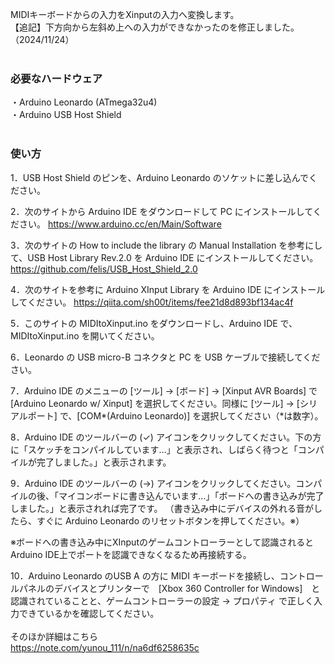 MIDIキーボードからの入力をXinputの入力へ変換します。<br>
【追記】下方向から左斜め上への入力ができなかったのを修正しました。（2024/11/24）<br>
<br>
### 必要なハードウェア  

・Arduino Leonardo (ATmega32u4)  
・Arduino USB Host Shield<br>
<br>
### 使い方  

1．USB Host Shield のピンを、Arduino Leonardo のソケットに差し込んでください。  

2．次のサイトから Arduino IDE をダウンロードして PC にインストールしてください。 https://www.arduino.cc/en/Main/Software  

3．次のサイトの How to include the library の Manual Installation を参考にして、USB Host Library Rev.2.0 を Arduino IDE にインストールしてください。 https://github.com/felis/USB_Host_Shield_2.0  

4．次のサイトを参考に Arduino XInput Library を Arduino IDE にインストールしてください。 https://qiita.com/sh00t/items/fee21d8d893bf134ac4f  

5．このサイトの MIDItoXinput.ino をダウンロードし、Arduino IDE で、MIDItoXinput.ino を開いてください。  

6．Leonardo の USB micro-B コネクタと PC を USB ケーブルで接続してください。  

7．Arduino IDE のメニューの [ツール] -> [ボード] -> [Xinput AVR Boards] で [Arduino Leonardo w/ Xinput] を選択してください。同様に [ツール] -> [シリアルポート] で、[COM*(Arduino Leonardo)] を選択してください（*は数字）。  

8．Arduino IDE のツールバーの (✓) アイコンをクリックしてください。下の方に「スケッチをコンパイルしています…」と表示され、しばらく待つと「コンパイルが完了しました。」と表示されます。  

9．Arduino IDE のツールバーの (->) アイコンをクリックしてください。コンパイルの後、「マイコンボードに書き込んでいます…」「ボードへの書き込みが完了しました。」と表示されれば完了です。
（書き込み中にデバイスの外れる音がしたら、すぐに Arduino Leonardo のリセットボタンを押してください。※）

※ボードへの書き込み中にXInputのゲームコントローラーとして認識されるとArduino IDE上でポートを認識できなくなるため再接続する。

10．Arduino Leonardo のUSB A の方に MIDI キーボードを接続し、コントロールパネルのデバイスとプリンターで　[Xbox 360 Controller for Windows]　と認識されていることと、ゲームコントローラーの設定 -> プロパティ で正しく入力できているかを確認してください。  
<br>
そのほか詳細はこちら<br>
https://note.com/yunou_111/n/na6df6258635c

